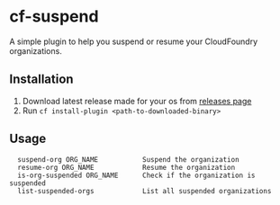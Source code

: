 # cf-suspend

A simple plugin to help you suspend or resume your CloudFoundry organizations.

## Installation

1. Download latest release made for your os from [releases page](https://github.com/gmllt/cf-suspend/releases)
2. Run `cf install-plugin <path-to-downloaded-binary>`

## Usage

```
  suspend-org ORG_NAME           Suspend the organization
  resume-org ORG_NAME            Resume the organization
  is-org-suspended ORG_NAME      Check if the organization is suspended
  list-suspended-orgs            List all suspended organizations
```
